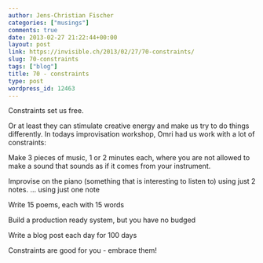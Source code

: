 ```yaml
---
author: Jens-Christian Fischer
categories: ["musings"]
comments: true
date: 2013-02-27 21:22:44+00:00
layout: post
link: https://invisible.ch/2013/02/27/70-constraints/
slug: 70-constraints
tags: ["blog"]
title: 70 - constraints
type: post
wordpress_id: 12463
---
```


Constraints set us free.

Or at least they can stimulate creative energy and make us try to do things differently. In todays improvisation workshop, Omri had us work with a lot of constraints:

Make 3 pieces of music, 1 or 2 minutes each, where you are not allowed to make a sound that sounds as if it comes from your instrument.

Improvise on the piano (something that is interesting to listen to) using just 2 notes. ... using just one note

Write 15 poems, each with 15 words

Build a production ready system, but you have no budged

Write a blog post each day for 100 days

Constraints are good for you - embrace them!
